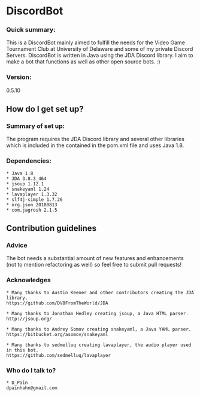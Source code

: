 # DiscordBot
### Quick summary: ###
This is a DiscordBot mainly aimed to fulfill the needs for the Video Game Tournament Club at University of Delaware and some of my private Discord Servers. DiscordBot is written in Java using the JDA Discord library. I aim to make a bot that functions as well as other open source bots. :)
### Version: ###
0.5.10

## How do I get set up? ##
### Summary of set up: ###
The program requires the JDA Discord library and several other libraries which is included in the contained in the pom.xml file and uses Java 1.8.
### Dependencies: ###
	* Java 1.8
	* JDA 3.8.3_464
	* jsoup 1.12.1
	* snakeyaml 1.24
	* lavaplayer 1.3.32
	* slf4j-simple 1.7.26
	* org.json 20180813
	* com.jagrosh 2.1.5

## Contribution guidelines ##
### Advice ###
The bot needs a substantial amount of new features and enhancements (not to mention refactoring as well) so feel free to submit pull requests!

### Acknowledges ###
	* Many thanks to Austin Keener and other contributors creating the JDA library.
	https://github.com/DV8FromTheWorld/JDA
	
	* Many thanks to Jonathan Hedley creating jsoup, a Java HTML parser.
	http://jsoup.org/
	
	* Many thanks to Andrey Somov creating snakeyaml, a Java YAML parser.
	https://bitbucket.org/asomov/snakeyaml
	
	* Many thanks to sedmelluq creating lavaplayer, the audio player used in this bot.
	https://github.com/sedmelluq/lavaplayer

### Who do I talk to? ###
	* D_Pain - 
	dpainhahn@gmail.com

